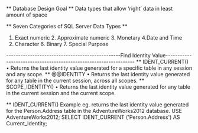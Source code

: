 ** Database Design Goal **
   Data types that allow ‘right’ data in least amount of space
   
** Seven Categories of SQL Server Data Types **
   1. Exact numeric      2. Approximate numeric         3. Monetary           4.Date and Time
   5. Character          6. Binary                      7. Special Purpose
   
------------------------------------------------Find Identity Value-----------------------------------------------------------------
** IDENT_CURRENT()
   • Returns the last identity value generated for a specific table in any session and any scope.
** @@IDENTITY
   • Returns the last identity value generated for any table in the current session, across all scopes.
** SCOPE_IDENTITY()
   • Returns the last identity value generated for any table in the current session and the current scope.
   
** IDENT_CURRENT() Example
  eg. returns the last identity value generated for the Person.Address table in the AdventureWorks2012 database.
      USE AdventureWorks2012;
      SELECT IDENT_CURRENT ('Person.Address') AS Current_Identity; 
 
